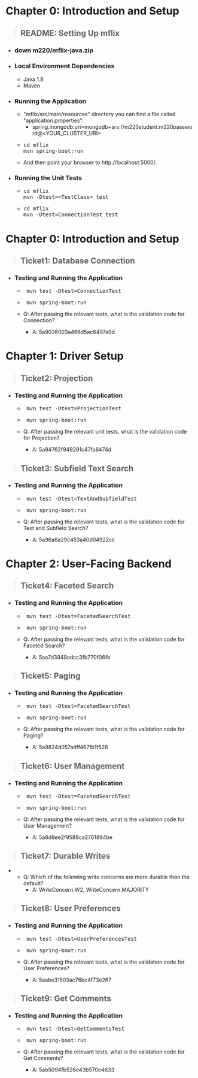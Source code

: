 # Chapter 0: Introduction and Setup

> ## README: Setting Up mflix

* ### down m220/mflix-java.zip
* ### Local Environment Dependencies
    * Java 1.8
    * Maven

* ### Running the Application
    * "mflix/src/main/resources" directory you can find a file called "application.properties".
        * spring.mongodb.uri=mongodb+srv://m220student:m220password@<YOUR_CLUSTER_URI>
    * <pre>cd mflix
      mvn spring-boot:run</pre>
    * And then point your browser to http://localhost:5000/.

* ### Running the Unit Tests
    * <pre>cd mflix
      mvn -Dtest=&lt;TestClass&gt; test</pre>
    * <pre>cd mflix
      mvn -Dtest=ConnectionTest test</pre>

# Chapter 0: Introduction and Setup

> ## Ticket1: Database Connection
* ### Testing and Running the Application 
    * <pre> mvn test -Dtest=ConnectionTest</pre>
    * <pre> mvn spring-boot:run</pre>
   
    * Q: After passing the relevant tests, what is the validation code for Connection?
      * A: 5a9026003a466d5ac6497a9d


# Chapter 1: Driver Setup

> ## Ticket2: Projection
* ### Testing and Running the Application
    * <pre> mvn test -Dtest=ProjectionTest</pre>
    * <pre> mvn spring-boot:run</pre>

    * Q: After passing the relevant unit tests, what is the validation code for Projection?
        * A: 5a94762f949291c47fa6474d

    
> ## Ticket3: Subfield Text Search
* ### Testing and Running the Application
    * <pre> mvn test -Dtest=TextAndSubfieldTest</pre>
    * <pre> mvn spring-boot:run</pre>

    * Q: After passing the relevant tests, what is the validation code for Text and Subfield Search?
        * A: 5a96a6a29c453a40d04922cc


# Chapter 2: User-Facing Backend

> ## Ticket4: Faceted Search
* ### Testing and Running the Application
    * <pre> mvn test -Dtest=FacetedSearchTest</pre>
    * <pre> mvn spring-boot:run</pre>

    * Q: After passing the relevant tests, what is the validation code for Faceted Search?
        * A: 5aa7d3948adcc3fb770f06fb


> ## Ticket5: Paging
* ### Testing and Running the Application
    * <pre> mvn test -Dtest=FacetedSearchTest</pre>
    * <pre> mvn spring-boot:run</pre>

    * Q: After passing the relevant tests, what is the validation code for Paging?
        * A: 5a9824d057adff467fb1f526



> ## Ticket6: User Management
* ### Testing and Running the Application
    * <pre> mvn test -Dtest=FacetedSearchTest</pre>
    * <pre> mvn spring-boot:run</pre>

    * Q: After passing the relevant tests, what is the validation code for User Management?
        * A: 5a8d8ee2f9588ca2701894be



> ## Ticket7: Durable Writes  
* 
  * Q: Which of the following write concerns are more durable than the default?
    * A: WriteConcern.W2, WriteConcern.MAJORITY


> ## Ticket8: User Preferences
* ### Testing and Running the Application
    * <pre> mvn test -Dtest=UserPreferencesTest</pre>
    * <pre> mvn spring-boot:run</pre>

    * Q: After passing the relevant tests, what is the validation code for User Preferences?
        * A: 5aabe31503ac76bc4f73e267


> ## Ticket9: Get Comments
* ### Testing and Running the Application
    * <pre> mvn test -Dtest=GetCommentsTest</pre>
    * <pre> mvn spring-boot:run</pre>

    * Q: After passing the relevant tests, what is the validation code for Get Comments?
        * A: 5ab5094fb526e43b570e4633